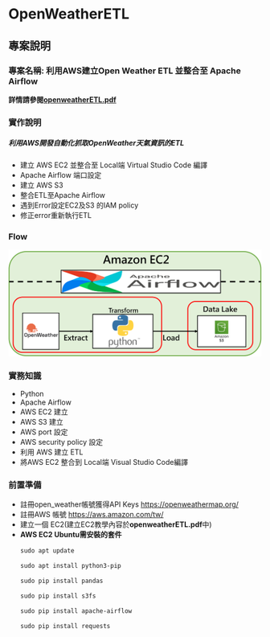 # OpenWeatherETL
## 專案說明
### 專案名稱: 利用AWS建立Open Weather ETL 並整合至 Apache Airflow
**詳情請參閱[openweatherETL.pdf](https://github.com/jerry7776112/openweatherETL/blob/main/openweatherETL.pdf)**
### 實作說明
##### 利用AWS開發自動化抓取OpenWeather天氣資訊的ETL
* 建立 AWS EC2 並整合至 Local端 Virtual Studio Code 編譯
* Apache Airflow 端口設定
* 建立 AWS S3
* 整合ETL至Apache Airflow 
* 遇到Error設定EC2及S3 的IAM policy
* 修正error重新執行ETL 

### Flow
![flowchart](https://github.com/jerry7776112/openweatherETL/blob/main/flow/openweatherETLflow.png "flowchart")

### 實務知識
* Python
* Apache Airflow
* AWS EC2 建立
* AWS S3 建立
* AWS port 設定
* AWS security policy 設定
* 利用 AWS 建立 ETL
* 將AWS EC2 整合到 Local端 Visual Studio Code編譯

### 前置準備
* 註冊open_weather帳號獲得API Keys
<https://openweathermap.org/>
* 註冊AWS 帳號
<https://aws.amazon.com/tw/>
* 建立一個 EC2(建立EC2教學內容於**openweatherETL.pdf**中)
* **AWS EC2 Ubuntu需安裝的套件**
  ```
  sudo apt update
  ```
  ```
  sudo apt install python3-pip
  ```
  ```
  sudo pip install pandas
  ```
  ```
  sudo pip install s3fs
  ```
  ```
  sudo pip install apache-airflow
  ```
  ```
  sudo pip install requests
  ```
